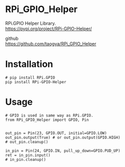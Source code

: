 # RPi_GPIO_Helper
RPi.GPIO Helper Library.<br>
https://pypi.org/project/RPi-GPIO-Helper/

github<br>
https://github.com/taogya/RPi_GPIO_Helper

# Installation
```
# pip install RPi.GPIO
pip install RPi-GPIO-Helper
```

# Usage
```
# GPIO is used in same way as RPi.GPIO.
from RPi_GPIO_Helper import GPIO, Pin


out_pin = Pin(23, GPIO.OUT, initial=GPIO.LOW)
out_pin.output(True) # or out_pin.output(GPIO.HIGH)
# out_pin.cleanup()

in_pin = Pin(24, GPIO.IN, pull_up_down=GPIO.PUD_UP)
ret = in_pin.input()
# in_pin.cleanup()
```
